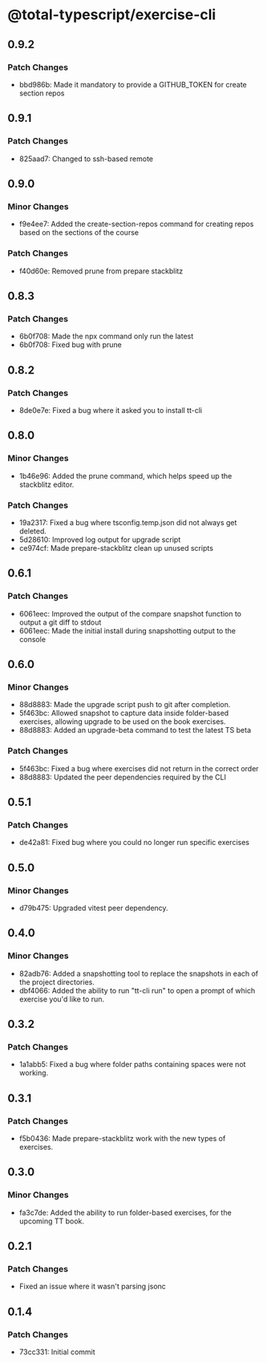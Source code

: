 # @total-typescript/exercise-cli

## 0.9.2

### Patch Changes

- bbd986b: Made it mandatory to provide a GITHUB_TOKEN for create section repos

## 0.9.1

### Patch Changes

- 825aad7: Changed to ssh-based remote

## 0.9.0

### Minor Changes

- f9e4ee7: Added the create-section-repos command for creating repos based on the sections of the course

### Patch Changes

- f40d60e: Removed prune from prepare stackblitz

## 0.8.3

### Patch Changes

- 6b0f708: Made the npx command only run the latest
- 6b0f708: Fixed bug with prune

## 0.8.2

### Patch Changes

- 8de0e7e: Fixed a bug where it asked you to install tt-cli

## 0.8.0

### Minor Changes

- 1b46e96: Added the prune command, which helps speed up the stackblitz editor.

### Patch Changes

- 19a2317: Fixed a bug where tsconfig.temp.json did not always get deleted.
- 5d28610: Improved log output for upgrade script
- ce974cf: Made prepare-stackblitz clean up unused scripts

## 0.6.1

### Patch Changes

- 6061eec: Improved the output of the compare snapshot function to output a git diff to stdout
- 6061eec: Made the initial install during snapshotting output to the console

## 0.6.0

### Minor Changes

- 88d8883: Made the upgrade script push to git after completion.
- 5f463bc: Allowed snapshot to capture data inside folder-based exercises, allowing upgrade to be used on the book exercises.
- 88d8883: Added an upgrade-beta command to test the latest TS beta

### Patch Changes

- 5f463bc: Fixed a bug where exercises did not return in the correct order
- 88d8883: Updated the peer dependencies required by the CLI

## 0.5.1

### Patch Changes

- de42a81: Fixed bug where you could no longer run specific exercises

## 0.5.0

### Minor Changes

- d79b475: Upgraded vitest peer dependency.

## 0.4.0

### Minor Changes

- 82adb76: Added a snapshotting tool to replace the snapshots in each of the project directories.
- dbf4066: Added the ability to run "tt-cli run" to open a prompt of which exercise you'd like to run.

## 0.3.2

### Patch Changes

- 1a1abb5: Fixed a bug where folder paths containing spaces were not working.

## 0.3.1

### Patch Changes

- f5b0436: Made prepare-stackblitz work with the new types of exercises.

## 0.3.0

### Minor Changes

- fa3c7de: Added the ability to run folder-based exercises, for the upcoming TT book.

## 0.2.1

### Patch Changes

- Fixed an issue where it wasn't parsing jsonc

## 0.1.4

### Patch Changes

- 73cc331: Initial commit
